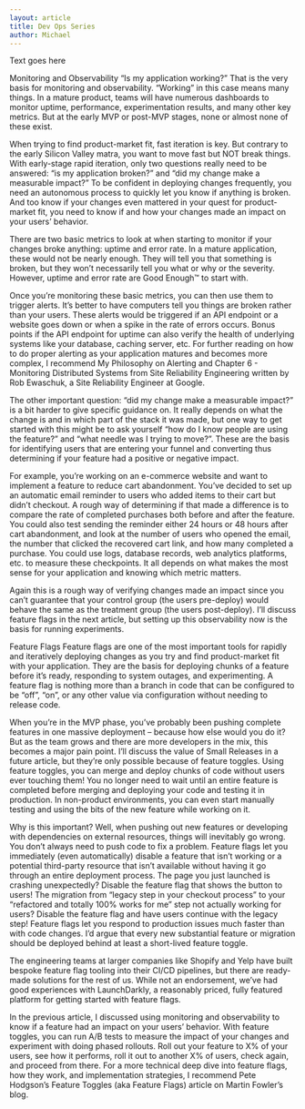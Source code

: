 ```yaml
---
layout: article
title: Dev Ops Series
author: Michael
---
```


Text goes here

<!--more-->

Monitoring and Observability
“Is my application working?” That is the very basis for monitoring and observability. “Working” in this case means many things. In a mature product, teams will have numerous dashboards to monitor uptime, performance, experimentation results, and many other key metrics. But at the early MVP or post-MVP stages, none or almost none of these exist.

When trying to find product-market fit, fast iteration is key. But contrary to the early Silicon Valley matra, you want to move fast but NOT break things. With early-stage rapid iteration, only two questions really need to be answered: “is my application broken?” and “did my change make a measurable impact?” To be confident in deploying changes frequently, you need an autonomous process to quickly let you know if anything is broken. And too know if your changes even mattered in your quest for product-market fit, you need to know if and how your changes made an impact on your users’ behavior.

There are two basic metrics to look at when starting to monitor if your changes broke anything: uptime and error rate. In a mature application, these would not be nearly enough. They will tell you that something is broken, but they won’t necessarily tell you what or why or the severity. However, uptime and error rate are Good Enough™ to start with.

Once you’re monitoring these basic metrics, you can then use them to trigger alerts. It’s better to have computers tell you things are broken rather than your users. These alerts would be triggered if an API endpoint or a website goes down or when a spike in the rate of errors occurs. Bonus points if the API endpoint for uptime can also verify the health of underlying systems like your database, caching server, etc. For further reading on how to do proper alerting as your application matures and becomes more complex, I recommend My Philosophy on Alerting and Chapter 6 - Monitoring Distributed Systems from Site Reliability Engineering written by Rob Ewaschuk, a Site Reliability Engineer at Google.

The other important question: “did my change make a measurable impact?” is a bit harder to give specific guidance on. It really depends on what the change is and in which part of the stack it was made, but one way to get started with this might be to ask yourself “how do I know people are using the feature?” and “what needle was I trying to move?”. These are the basis for identifying users that are entering your funnel and converting thus determining if your feature had a positive or negative impact.

For example, you’re working on an e-commerce website and want to implement a feature to reduce cart abandonment. You’ve decided to set up an automatic email reminder to users who added items to their cart but didn’t checkout. A rough way of determining if that made a difference is to compare the rate of completed purchases both before and after the feature. You could also test sending the reminder either 24 hours or 48 hours after cart abandonment, and look at the number of users who opened the email, the number that clicked the recovered cart link, and how many completed a purchase. You could use logs, database records, web analytics platforms, etc. to measure these checkpoints. It all depends on what makes the most sense for your application and knowing which metric matters.

Again this is a rough way of verifying changes made an impact since you can’t guarantee that your control group (the users pre-deploy) would behave the same as the treatment group (the users post-deploy). I’ll discuss feature flags in the next article, but setting up this observability now is the basis for running experiments.


Feature Flags
Feature flags are one of the most important tools for rapidly and iteratively deploying changes as you try and find product-market fit with your application. They are the basis for deploying chunks of a feature before it’s ready, responding to system outages, and experimenting. A feature flag is nothing more than a branch in code that can be configured to be “off”, “on”, or any other value via configuration without needing to release code.

When you’re in the MVP phase, you’ve probably been pushing complete features in one massive deployment – because how else would you do it? But as the team grows and there are more developers in the mix, this becomes a major pain point. I’ll discuss the value of Small Releases in a future article, but they’re only possible because of feature toggles. Using feature toggles, you can merge and deploy chunks of code without users ever touching them! You no longer need to wait until an entire feature is completed before merging and deploying your code and testing it in production. In non-product environments, you can even start manually testing and using the bits of the new feature while working on it.

Why is this important? Well, when pushing out new features or developing with dependencies on external resources, things will inevitably go wrong. You don’t always need to push code to fix a problem. Feature flags let you immediately (even automatically) disable a feature that isn’t working or a potential third-party resource that isn’t available without having it go through an entire deployment process. The page you just launched is crashing unexpectedly? Disable the feature flag that shows the button to users! The migration from “legacy step in your checkout process” to your “refactored and totally 100% works for me” step not actually working for users? Disable the feature flag and have users continue with the legacy step! Feature flags let you respond to production issues much faster than with code changes. I’d argue that every new substantial feature or migration should be deployed behind at least a short-lived feature toggle.

The engineering teams at larger companies like Shopify and Yelp have built bespoke feature flag tooling into their CI/CD pipelines, but there are ready-made solutions for the rest of us. While not an endorsement, we’ve had good experiences with LaunchDarkly, a reasonably priced, fully featured platform for getting started with feature flags.

In the previous article, I discussed using monitoring and observability to know if a feature had an impact on your users’ behavior. With feature toggles, you can run A/B tests to measure the impact of your changes and experiment with doing phased rollouts. Roll out your feature to X% of your users, see how it performs, roll it out to another X% of users, check again, and proceed from there.
For a more technical deep dive into feature flags, how they work, and implementation strategies, I recommend Pete Hodgson’s Feature Toggles (aka Feature Flags) article on Martin Fowler’s blog.
